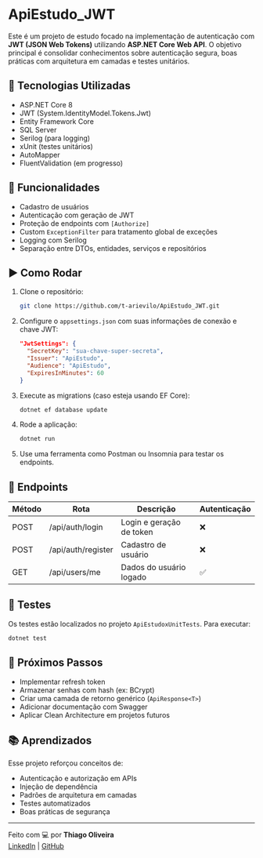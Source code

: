 # ApiEstudo_JWT

Este é um projeto de estudo focado na implementação de autenticação com **JWT (JSON Web Tokens)** utilizando **ASP.NET Core Web API**. O objetivo principal é consolidar conhecimentos sobre autenticação segura, boas práticas com arquitetura em camadas e testes unitários.

## 🧠 Tecnologias Utilizadas

- ASP.NET Core 8
- JWT (System.IdentityModel.Tokens.Jwt)
- Entity Framework Core
- SQL Server
- Serilog (para logging)
- xUnit (testes unitários)
- AutoMapper
- FluentValidation (em progresso)

## 🔐 Funcionalidades

- Cadastro de usuários
- Autenticação com geração de JWT
- Proteção de endpoints com `[Authorize]`
- Custom `ExceptionFilter` para tratamento global de exceções
- Logging com Serilog
- Separação entre DTOs, entidades, serviços e repositórios

## ▶️ Como Rodar

1. Clone o repositório:
   ```bash
   git clone https://github.com/t-arievilo/ApiEstudo_JWT.git
   ```

2. Configure o `appsettings.json` com suas informações de conexão e chave JWT:

   ```json
   "JwtSettings": {
     "SecretKey": "sua-chave-super-secreta",
     "Issuer": "ApiEstudo",
     "Audience": "ApiEstudo",
     "ExpiresInMinutes": 60
   }
   ```

3. Execute as migrations (caso esteja usando EF Core):
   ```bash
   dotnet ef database update
   ```

4. Rode a aplicação:
   ```bash
   dotnet run
   ```

5. Use uma ferramenta como Postman ou Insomnia para testar os endpoints.

## 📂 Endpoints

| Método | Rota               | Descrição                 | Autenticação |
|--------|--------------------|---------------------------|--------------|
| POST   | /api/auth/login    | Login e geração de token  | ❌           |
| POST   | /api/auth/register | Cadastro de usuário       | ❌           |
| GET    | /api/users/me      | Dados do usuário logado   | ✅           |

## 🧪 Testes

Os testes estão localizados no projeto `ApiEstudoxUnitTests`. Para executar:

```bash
dotnet test
```

## 🚧 Próximos Passos

- Implementar refresh token
- Armazenar senhas com hash (ex: BCrypt)
- Criar uma camada de retorno genérico (`ApiResponse<T>`)
- Adicionar documentação com Swagger
- Aplicar Clean Architecture em projetos futuros

## 📚 Aprendizados

Esse projeto reforçou conceitos de:
- Autenticação e autorização em APIs
- Injeção de dependência
- Padrões de arquitetura em camadas
- Testes automatizados
- Boas práticas de segurança

---

Feito com 💻 por **Thiago Oliveira**  
[LinkedIn](https://www.linkedin.com/in/t-arievilo) | [GitHub](https://github.com/t-arievilo)
